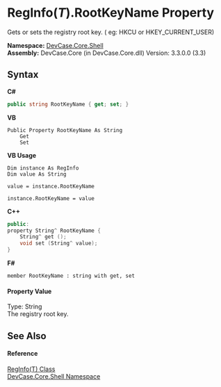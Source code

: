 # RegInfo(*T*).RootKeyName Property 
 

Gets or sets the registry root key. ( eg: HKCU or HKEY_CURRENT_USER)

**Namespace:**&nbsp;<a href="N_DevCase_Core_Shell">DevCase.Core.Shell</a><br />**Assembly:**&nbsp;DevCase.Core (in DevCase.Core.dll) Version: 3.3.0.0 (3.3)

## Syntax

**C#**<br />
``` C#
public string RootKeyName { get; set; }
```

**VB**<br />
``` VB
Public Property RootKeyName As String
	Get
	Set
```

**VB Usage**<br />
``` VB Usage
Dim instance As RegInfo
Dim value As String

value = instance.RootKeyName

instance.RootKeyName = value
```

**C++**<br />
``` C++
public:
property String^ RootKeyName {
	String^ get ();
	void set (String^ value);
}
```

**F#**<br />
``` F#
member RootKeyName : string with get, set

```


#### Property Value
Type: String<br />The registry root key.

## See Also


#### Reference
<a href="T_DevCase_Core_Shell_RegInfo_1">RegInfo(T) Class</a><br /><a href="N_DevCase_Core_Shell">DevCase.Core.Shell Namespace</a><br />
